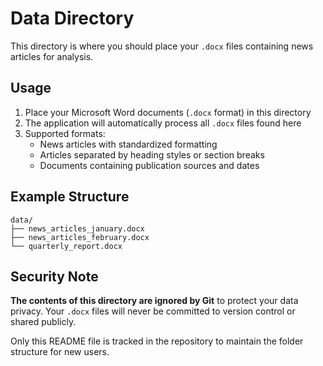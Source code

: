 # Data Directory

This directory is where you should place your `.docx` files containing news articles for analysis.

## Usage

1. Place your Microsoft Word documents (`.docx` format) in this directory
2. The application will automatically process all `.docx` files found here
3. Supported formats:
   - News articles with standardized formatting
   - Articles separated by heading styles or section breaks
   - Documents containing publication sources and dates

## Example Structure

```
data/
├── news_articles_january.docx
├── news_articles_february.docx
└── quarterly_report.docx
```

## Security Note

**The contents of this directory are ignored by Git** to protect your data privacy. Your `.docx` files will never be committed to version control or shared publicly.

Only this README file is tracked in the repository to maintain the folder structure for new users.